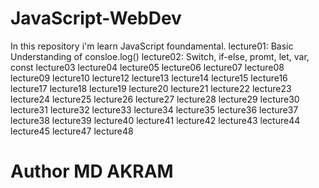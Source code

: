 # JavaScript-WebDev
In this repository i'm learn JavaScript foundamental.
lecture01: Basic Understanding of consloe.log()
lecture02: Switch, if-else, promt, let, var, const
lecture03
lecture04
lecture05
lecture06
lecture07
lecture08
lecture09
lecture10
lecture12
lecture13
lecture14
lecture15
lecture16
lecture17
lecture18
lecture19
lecture20
lecture21
lecture22
lecture23
lecture24
lecture25
lecture26
lecture27
lecture28
lecture29
lecture30
lecture31
lecture32
lecture33
lecture34
lecture35
lecture36
lecture37
lecture38
lecture39
lecture40
lecture41
lecture42
lecture43
lecture44
lecture45
lecture47
lecture48
# Author MD AKRAM
